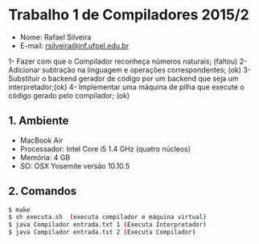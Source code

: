 # Trabalho 1 de Compiladores 2015/2

- Nome: Rafael Silveira
- E-mail: rsilveira@inf.ufpel.edu.br

1- Fazer com que o Compilador reconheça números naturais; (faltou)
2- Adicionar subtração na linguagem e operações correspondentes; (ok)
3- Substituir o backend gerador de código por um backend que seja um interpretador;(ok)
4- Implementar uma máquina de pilha que execute o código gerado pelo compilador; (ok)

## 1. Ambiente

- MacBook Air
- Processador: Intel Core i5 1.4 GHz (quatro núcleos)
- Memória: 4 GB
- SO: OSX Yosemite versão 10.10.5


## 2. Comandos
```bash
$ make
$ sh executa.sh  (executa compilador e máquina virtual)
$ java Compilador entrada.txt 1 (Executa Interpretador)
$ java Compilador entrada.txt 2 (Executa Compilador)
